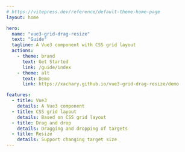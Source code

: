 ```yaml
---
# https://vitepress.dev/reference/default-theme-home-page
layout: home

hero:
  name: "vue3-grid-drag-resize"
  text: "Guide"
  tagline: A Vue3 component with CSS grid layout
  actions:
    - theme: brand
      text: Get Started
      link: /guide/index
    - theme: alt
      text: Demo
      link: https://xachary.github.io/vue3-grid-drag-resize/demo

features:
  - title: Vue3
    details: A Vue3 component
  - title: CSS grid layout
    details: Based on CSS grid layout
  - title: Drag and drop
    details: Dragging and dropping of targets
  - title: Resize
    details: Support changing target size
---
```


